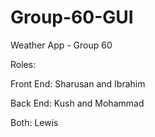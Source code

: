 # Group-60-GUI

Weather App -  Group 60

Roles:

Front End: Sharusan and Ibrahim

Back End: Kush and Mohammad

Both: Lewis
